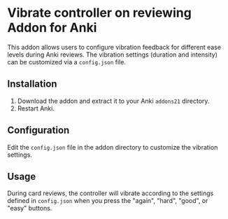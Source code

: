 # Vibrate controller on reviewing Addon for Anki

This addon allows users to configure vibration feedback for different ease levels during Anki reviews. The vibration settings (duration and intensity) can be customized via a `config.json` file.

## Installation

1. Download the addon and extract it to your Anki `addons21` directory.
2. Restart Anki.

## Configuration

Edit the `config.json` file in the addon directory to customize the vibration settings.

## Usage

During card reviews, the controller will vibrate according to the settings defined in `config.json` when you press the "again", "hard", "good", or "easy" buttons.
